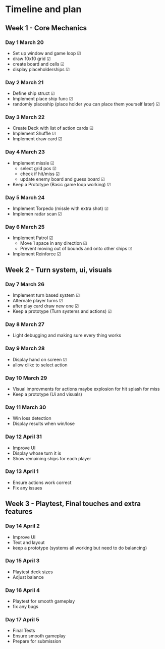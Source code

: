 # Timeline and plan

## Week 1 - Core Mechanics 

### Day 1 March 20
- Set up window and game loop &#x2611;
- draw 10x10 grid &#x2611;
- create board and cells &#x2611;
- display placeholderships &#x2611;

### Day 2 March 21
- Define ship struct &#x2611;
- Implement place ship func &#x2611;
- randomly placeship (place holder you can place them yourself later) &#x2611;

### Day 3 March 22
- Create Deck with list of action cards  &#x2611;
- Implement Shuffle &#x2611;
- Implement draw card &#x2611;

### Day 4 March 23
- Implement missle &#x2611;
    - select grid pos &#x2611;
    - check if hit/miss &#x2611;
    - update enemy board and guess board &#x2611;
- Keep a Prototype (Basic game loop working) &#x2611;

### Day 5 March 24
- Implement Torpedo (missle with extra shot) &#x2611;
- Implemen radar scan &#x2611;

### Day 6 March 25
- Implement Patrol &#x2611;
    - Move 1 space in any direction &#x2611;
    - Prevent moving out of bounds and onto other ships &#x2611;
- Implement Reinforce &#x2611;

## Week 2 - Turn system, ui, visuals

### Day 7 March 26
- Implement turn based system &#x2611;
- Alternate player turns &#x2611;
- after play card draw new one &#x2611;
- Keep a prototype (Turn systems and actions) &#x2611;


### Day 8 March 27
- Light debugging and making sure every thing works

### Day 9 March 28
- Display hand on screen &#x2611;
- allow clikc to select action 

### Day 10 March 29
- Visual improvments for actions maybe explosion for hit splash for miss
- Keep a prototype (Ui and visuals)

### Day 11 March 30
- Win loss detection
- Display results when win/lose

### Day 12 April 31
- Improve UI
- Display whose turn it is
- Show remaining ships for each player

### Day 13 April 1
- Ensure actions work correct
- Fix any issues

## Week 3 - Playtest, Final touches and extra features 

### Day 14 April 2
- Improve UI
- Text and layout
- keep a prototype (systems all working but need to do balancing)

### Day 15 April 3
- Playtest deck sizes
- Adjust balance

### Day 16 April 4
- Playtest for smooth gameplay
- fix any bugs

### Day 17 April 5
- Final Tests
- Ensure smooth gameplay
- Prepare for submission
